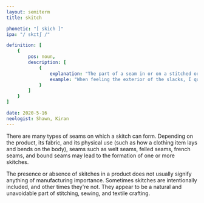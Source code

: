 ```yaml
---
layout: semiterm
title: skitch

phonetic: "[ skich ]"
ipa: "/ skɪtʃ /"

definition: [
	{
		pos: noun,
		description: [
			{
				explanation: "The part of a seam in or on a stitched or sewed product (most often an article of clothing such as a pair of pants like jeans or khakis) where the fabric flap on the inside changes directions and creates a slightly raised section.",
				example: "When feeling the exterior of the slacks, I quickly noticed an awkward skitch near the pocket."
			}
		]
	}
]

date: 2020-5-16
neologist: Shawn, Kiran
---
```


There are many types of seams on which a skitch can form. Depending on the product, its fabric, and its physical use (such as how a clothing item lays and bends on the body), seams such as welt seams, felled seams, french seams, and bound seams may lead to the formation of one or more skitches.

The presence or absence of skitches in a product does not usually signify anything of manufacturing importance. Sometimes skitches are intentionally included, and other times they're not. They appear to be a natural and unavoidable part of stitching, sewing, and textile crafting.